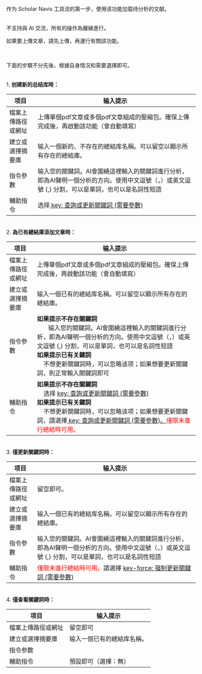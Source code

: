 作为 Scholar Navis 工具流的第一步，使用该功能加载待分析的文献。

<br>不支持與 AI 交流，所有的操作為離線進行。

如果要上傳文章，請先上傳，再運行有關該功能。

<br>

下面的步驟不分先後，根據自身情況和需要選擇即可。

<br>1. **创建新的总结库時：**

| 项目        | 输入提示                                                                          |
| --------- | ----------------------------------------------------------------------------- |
| 檔案上傳路徑或網址 | 上傳單個pdf文章或多個pdf文章組成的壓縮包。確保上傳完成後，再啟動該功能（會自動填寫）                                 |
| 建立或選擇摘要庫  | 输入一個新的、不存在的總結库名稱。可以留空以顯示所有存在的總結庫。                                             |
| 指令參數      | 输入您的關鍵詞。AI會圍繞這裡輸入的關鍵詞進行分析，即為AI聲明一個分析的方向。使用中文逗號（，）或英文逗號 (,) 分割，可以是單詞，也可以是名詞性短語 |
| 輔助指令      | 选择<u> key: 查詢或更新關鍵詞 (需要參數)</u>                                                |

<br>2. **為已有總結庫添加文章時：**

| 项目        | 输入提示                                                                                                                                                                                     |
| --------- | ---------------------------------------------------------------------------------------------------------------------------------------------------------------------------------------- |
| 檔案上傳路徑或網址 | 上傳單個pdf文章或多個pdf文章組成的壓縮包。確保上傳完成後，再啟動該功能（會自動填寫）                                                                                                                                            |
| 建立或選擇摘要庫  | 输入一個已有的總結库名稱。可以留空以顯示所有存在的總結庫。                                                                                                                                                            |
| 指令參數      | <b>**如果提示不存在關鍵詞**</b><br>       输入您的關鍵詞。AI會圍繞這裡輸入的關鍵詞進行分析，即為AI聲明一個分析的方向。使用中文逗號（，）或英文逗號 (,) 分割，可以是單詞，也可以是名詞性短語<br><b>**如果提示已有关鍵詞**</b><br>    不想更新關鍵詞時，可以忽略该项；如果想要更新關鍵詞，則正常輸入關鍵詞即可        |
| 輔助指令      | **如果提示不存在關鍵詞**</b><br>    选择 <u>key: 查詢或更新關鍵詞 (需要參數)</u><br><b>****如果提示已有关鍵詞****</b><br>    不想更新關鍵詞時，可以忽略该项；如果想要更新關鍵詞，請選擇<u> key: 查詢或更新關鍵詞 (需要參數)。</u><font color=red>僅限未進行總結時可用。</font> |

<br>3. **僅更新關鍵詞時：**

| 项目        | 输入提示                                                                          |
| --------- | ----------------------------------------------------------------------------- |
| 檔案上傳路徑或網址 | 留空即可。                                                                         |
| 建立或選擇摘要庫  | 输入一個已有的總結库名稱。可以留空以顯示所有存在的總結庫。                                                 |
| 指令參數      | 输入您的關鍵詞。AI會圍繞這裡輸入的關鍵詞進行分析，即為AI聲明一個分析的方向。使用中文逗號（，）或英文逗號 (,) 分割，可以是單詞，也可以是名詞性短語 |
| 輔助指令      | <font color=red>僅限未進行總結時可用。</font>請選擇 <u>key-force: 强制更新關鍵詞 (需要參數)</u>        |

<br>4. **僅查看關鍵詞時：**

| 项目        | 输入提示          |
| --------- | ------------- |
| 檔案上傳路徑或網址 | 留空即可          |
| 建立或選擇摘要庫  | 输入一個已有的總結库名稱。 |
| 指令参数      |               |
| 輔助指令      | 預設即可（選擇：無）    |
